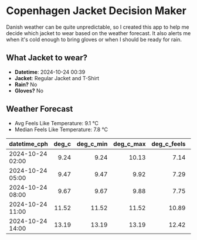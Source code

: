 
# Copenhagen Jacket Decision Maker

Danish weather can be quite unpredictable, so I created this app to help me decide which jacket to wear based on the weather forecast. 
It also alerts me when it's cold enough to bring gloves or when I should be ready for rain.

## What Jacket to wear?

- **Datetime**: 2024-10-24 00:39
- **Jacket**: Regular Jacket and T-Shirt
- **Rain?** No
- **Gloves?** No

## Weather Forecast
- Avg Feels Like Temperature: 9.1 °C
- Median Feels Like Temperature: 7.8 °C

| datetime_cph     |   deg_c |   deg_c_min |   deg_c_max |   deg_c_feels | weather   | wind   | rain   |
|:-----------------|--------:|------------:|------------:|--------------:|:----------|:-------|:-------|
| 2024-10-24 02:00 |    9.24 |        9.24 |       10.13 |          7.14 | Clouds    | Low    | None   |
| 2024-10-24 05:00 |    9.47 |        9.47 |        9.92 |          7.29 | Clouds    | Low    | None   |
| 2024-10-24 08:00 |    9.67 |        9.67 |        9.88 |          7.75 | Clouds    | Low    | None   |
| 2024-10-24 11:00 |   11.52 |       11.52 |       11.52 |         10.89 | Clouds    | Low    | None   |
| 2024-10-24 14:00 |   13.19 |       13.19 |       13.19 |         12.42 | Clouds    | Low    | None   |
        